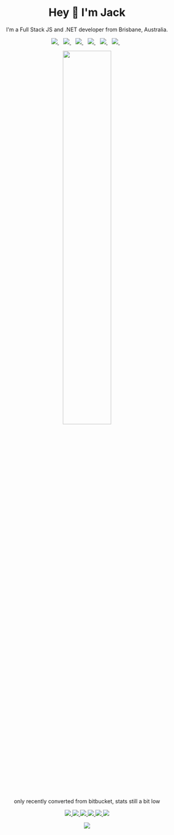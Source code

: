 <h1 align='center'>
  Hey 👋 I'm Jack 
</h1>

<p align='center'>
  I'm a Full Stack JS and .NET developer from Brisbane, Australia. 
</p>

<p align='center'>
  

  <a href="https://www.linkedin.com/in/jackwilliamgray">
    <img src="https://img.shields.io/badge/linkedin-%230077B5.svg?&style=for-the-badge&logo=linkedin&logoColor=white" />
  </a>&nbsp;&nbsp;
   <a href="https://dev.to/jackgray">
    <img src="https://img.shields.io/badge/DEV.TO-%230A0A0A.svg?&style=for-the-badge&logo=dev-dot-to&logoColor=white" />        
  </a>&nbsp;&nbsp;
  <a href="https://instagram.com/jackwilliamgray">
    <img src="https://img.shields.io/badge/instagram-%23E4405F.svg?&style=for-the-badge&logo=instagram&logoColor=white" />        
  </a>&nbsp;&nbsp;
    <a href="https://open.spotify.com/user/1270732953?si=W2HsnASCQcG4xfyVM_JrdQ">
    <img src="https://img.shields.io/badge/spotify-%231ED760.svg?&style=for-the-badge&logo=spotify&logoColor=white" />        
  </a>&nbsp;&nbsp;
    <a href="https://ko-fi.com/jackgray">
    <img src="https://img.shields.io/badge/kofi-%23F16061.svg?&style=for-the-badge&logo=ko-fi&logoColor=white" />        
  </a>&nbsp;&nbsp;
    <a href="https://steamcommunity.com/id/riptonline">
    <img src="https://img.shields.io/badge/Steam-%23000000.svg?&style=for-the-badge&logo=steam&logoColor=white" />        
  </a>&nbsp;&nbsp;
  
</p>

<p align='center'>
  <a href="#"><img src="https://github-readme-stats.vercel.app/api?username=jackwilliamgray&show_icons=true&count_private=true&theme=radical" width="50%"></a>
    <br/>  only recently converted from bitbucket, stats still a bit low
</p>
<p align='center'>

</p>

<p align='center'>
  <a href="#">
<img src="https://img.shields.io/badge/react_native%20-%2320232a.svg?&style=for-the-badge&logo=react&logoColor=%2361DAFB" />
<img src="https://img.shields.io/badge/xamarin%20forms-%233498DB.svg?&style=for-the-badge&logo=xamarin&logoColor=white" />        
<img src="https://img.shields.io/badge/c%20sharp-%23239120.svg?&style=for-the-badge&logo=c%20sharp&logoColor=white" />                                            
<img src="https://img.shields.io/badge/javascript-%23F7DF1E.svg?&style=for-the-badge&logo=javascript&logoColor=black" />
<img src="https://img.shields.io/badge/react%20-%2320232a.svg?&style=for-the-badge&logo=react&logoColor=%2361DAFB" />
<img src="https://img.shields.io/badge/Microsoft%20Azure-0089D6?logo=microsoft-azure&logoColor=white&style=for-the-badge" />
    </a>  
</p>
<p align='center'>
  <a href="#"><img src="https://badges.pufler.dev/visits/jackwilliamgray/jackwilliamgray"></a>  
</p>
